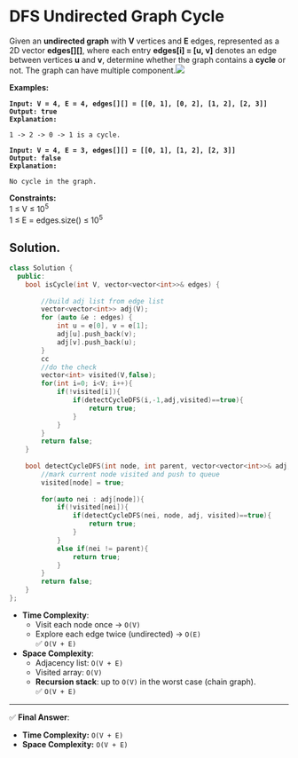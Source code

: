 # DFS Undirected Graph Cycle

Given an **undirected graph** with **V** vertices and **E** edges, represented as a 2D vector **edges\[]\[]**, where each entry **edges\[i] = \[u, v]** denotes an edge between vertices **u** and **v**, determine whether the graph contains a **cycle** or not. The graph can have multiple component.![](file:///C:/Users/Mukul%20kumar/Desktop/GFG_PIC.JPG)

**Examples:**

<pre><code><strong>Input: V = 4, E = 4, edges[][] = [[0, 1], [0, 2], [1, 2], [2, 3]]
</strong><strong>Output: true
</strong><strong>Explanation: 
</strong> 
1 -> 2 -> 0 -> 1 is a cycle.
</code></pre>

<pre><code><strong>Input: V = 4, E = 3, edges[][] = [[0, 1], [1, 2], [2, 3]]
</strong><strong>Output: false
</strong><strong>Explanation: 
</strong> 
No cycle in the graph.
</code></pre>

**Constraints:**\
1 ≤ V ≤ 10<sup>5</sup>\
1 ≤ E = edges.size() ≤ 10<sup>5</sup>



## Solution.

```cpp
class Solution {
  public:
    bool isCycle(int V, vector<vector<int>>& edges) {
        
        //build adj list from edge list
        vector<vector<int>> adj(V);
        for (auto &e : edges) {
            int u = e[0], v = e[1];
            adj[u].push_back(v);
            adj[v].push_back(u);
        }
        cc
        //do the check
        vector<int> visited(V,false);
        for(int i=0; i<V; i++){
            if(!visited[i]){
                if(detectCycleDFS(i,-1,adj,visited)==true){
                    return true;
                }
            }
        }
        return false;
    }
    
    bool detectCycleDFS(int node, int parent, vector<vector<int>>& adj, vector<int>& visited){
        //mark current node visited and push to queue
        visited[node] = true;
        
        for(auto nei : adj[node]){ 
            if(!visited[nei]){
                if(detectCycleDFS(nei, node, adj, visited)==true){
                    return true;
                }
            }
            else if(nei != parent){
                return true;
            }
        }
        return false;
    }
};
```



* **Time Complexity**:
  * Visit each node once → `O(V)`
  * Explore each edge twice (undirected) → `O(E)`\
    ✅ `O(V + E)`
* **Space Complexity**:
  * Adjacency list: `O(V + E)`
  * Visited array: `O(V)`
  * **Recursion stack**: up to `O(V)` in the worst case (chain graph).\
    ✅ `O(V + E)`

***

✅ **Final Answer**:

* **Time Complexity:** `O(V + E)`
* **Space Complexity:** `O(V + E)`

